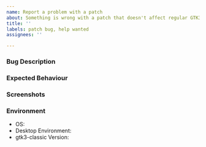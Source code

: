 ```yaml
---
name: Report a problem with a patch
about: Something is wrong with a patch that doesn't affect regular GTK3
title: ''
labels: patch bug, help wanted
assignees: ''

---
```


### Bug Description

<!-- A clear and concise description of what the bug is, and steps to reproduce it -->

### Expected Behaviour

<!-- A clear and concise description of what is expected to happen -->

### Screenshots

<!-- If applicable, add screenshots to help visualize the problem -->

### Environment

 - OS: 
 - Desktop Environment: 
 - gtk3-classic Version:
